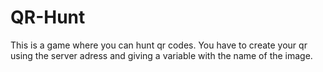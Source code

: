 # QR-Hunt
This is a game where you can hunt qr codes. You have to create your qr using the server adress and giving a variable  with the name of the image.
